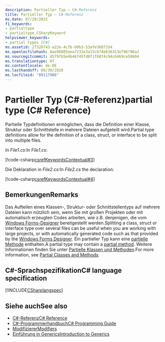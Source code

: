 ```yaml
---
description: Partieller Typ – C#-Referenz
title: Partieller Typ – C#-Referenz
ms.date: 07/20/2015
f1_keywords:
- partialtype
- partialtype_CSharpKeyword
helpviewer_keywords:
- partial types [C#]
ms.assetid: 27320743-a22e-4c7b-b0b3-53afe3607334
ms.openlocfilehash: 8ae98805eea7231e3a15cb74e636313e796796a2
ms.sourcegitcommit: d579fb5e4b46745fd0f1f8874c94c6469ce58604
ms.translationtype: HT
ms.contentlocale: de-DE
ms.lasthandoff: 08/30/2020
ms.locfileid: "89117986"
---
```

# <a name="partial-type-c-reference"></a><span data-ttu-id="01bbe-103">Partieller Typ (C#-Referenz)</span><span class="sxs-lookup"><span data-stu-id="01bbe-103">partial type (C# Reference)</span></span>

<span data-ttu-id="01bbe-104">Partielle Typdefinitionen ermöglichen, dass die Definition einer Klasse, Struktur oder Schnittstelle in mehrere Dateien aufgeteilt wird.</span><span class="sxs-lookup"><span data-stu-id="01bbe-104">Partial type definitions allow for the definition of a class, struct, or interface to be split into multiple files.</span></span>

<span data-ttu-id="01bbe-105">In *File1.cs*:</span><span class="sxs-lookup"><span data-stu-id="01bbe-105">In *File1.cs*:</span></span>

[!code-csharp[csrefKeywordsContextual#3](~/samples/snippets/csharp/VS_Snippets_VBCSharp/csrefKeywordsContextual/CS/csrefKeywordsContextual.cs#3)]  

<span data-ttu-id="01bbe-106">Die Deklaration in *File2.cs*:</span><span class="sxs-lookup"><span data-stu-id="01bbe-106">In *File2.cs* the declaration:</span></span>

[!code-csharp[csrefKeywordsContextual#4](~/samples/snippets/csharp/VS_Snippets_VBCSharp/csrefKeywordsContextual/CS/csrefKeywordsContextual.cs#4)]  

## <a name="remarks"></a><span data-ttu-id="01bbe-107">Bemerkungen</span><span class="sxs-lookup"><span data-stu-id="01bbe-107">Remarks</span></span>

<span data-ttu-id="01bbe-108">Das Aufteilen eines Klassen-, Struktur- oder Schnittstellentyps auf mehrere Dateien kann nützlich sein, wenn Sie mit großen Projekten oder mit automatisch erzeugten Codes arbeiten, wie z.B. denjenigen, die vom [Windows Forms-Designer](../../../framework/winforms/controls/developing-windows-forms-controls-at-design-time.md) bereitgestellt werden.</span><span class="sxs-lookup"><span data-stu-id="01bbe-108">Splitting a class, struct or interface type over several files can be useful when you are working with large projects, or with automatically generated code such as that provided by the [Windows Forms Designer](../../../framework/winforms/controls/developing-windows-forms-controls-at-design-time.md).</span></span> <span data-ttu-id="01bbe-109">Ein partieller Typ kann eine [partielle Methode](partial-method.md) enthalten.</span><span class="sxs-lookup"><span data-stu-id="01bbe-109">A partial type may contain a [partial method](partial-method.md).</span></span> <span data-ttu-id="01bbe-110">Weitere Informationen finden Sie unter [Partielle Klassen und Methoden](../../programming-guide/classes-and-structs/partial-classes-and-methods.md).</span><span class="sxs-lookup"><span data-stu-id="01bbe-110">For more information, see [Partial Classes and Methods](../../programming-guide/classes-and-structs/partial-classes-and-methods.md).</span></span>

## <a name="c-language-specification"></a><span data-ttu-id="01bbe-111">C#-Sprachspezifikation</span><span class="sxs-lookup"><span data-stu-id="01bbe-111">C# language specification</span></span>

[!INCLUDE[CSharplangspec](~/includes/csharplangspec-md.md)]

## <a name="see-also"></a><span data-ttu-id="01bbe-112">Siehe auch</span><span class="sxs-lookup"><span data-stu-id="01bbe-112">See also</span></span>

- [<span data-ttu-id="01bbe-113">C#-Referenz</span><span class="sxs-lookup"><span data-stu-id="01bbe-113">C# Reference</span></span>](../index.md)
- [<span data-ttu-id="01bbe-114">C#-Programmierhandbuch</span><span class="sxs-lookup"><span data-stu-id="01bbe-114">C# Programming Guide</span></span>](../../programming-guide/index.md)
- [<span data-ttu-id="01bbe-115">Modifizierer</span><span class="sxs-lookup"><span data-stu-id="01bbe-115">Modifiers</span></span>](index.md)
- [<span data-ttu-id="01bbe-116">Einführung in Generics</span><span class="sxs-lookup"><span data-stu-id="01bbe-116">Introduction to Generics</span></span>](../../programming-guide/generics/index.md)
